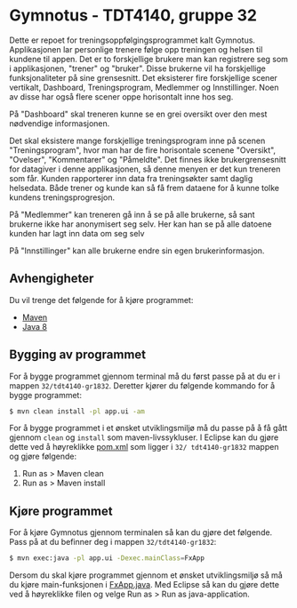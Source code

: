 # Gymnotus - TDT4140, gruppe 32
Dette er repoet for treningsoppfølgingsprogrammet kalt Gymnotus. Applikasjonen lar personlige trenere følge opp treningen og helsen til kundene til appen.
Det er to forskjellige brukere man kan registrere seg som i applikasjonen, "trener" og "bruker". Disse brukerne vil ha forskjellige funksjonaliteter på sine
grensesnitt. Det eksisterer fire forskjellige scener vertikalt, Dashboard, Treningsprogram, Medlemmer og Innstillinger. Noen av disse har også flere scener oppe horisontalt inne hos seg.

På "Dashboard" skal treneren kunne se en grei oversikt over den mest nødvendige informasjonen.

Det skal eksistere mange forskjellige treningsprogram inne på scenen "Treningsprogram", hvor man har de fire horisontale scenene "Oversikt", "Ovelser", "Kommentarer"
og "Påmeldte". Det finnes ikke brukergrensesnitt for datagiver i denne applikasjonen, så denne menyen er det kun treneren som får.
Kunden rapporterer inn data fra treningsøkter samt daglig helsedata. Både trener og kunde kan så få frem dataene for å kunne tolke kundens treningsprogresjon. 

På "Medlemmer" kan treneren gå inn å se på alle brukerne, så sant brukerne ikke har anonymisert seg selv. Her kan han se på alle datoene kunden har lagt inn data om seg selv

På "Innstillinger" kan alle brukerne endre sin egen brukerinformasjon. 



## Avhengigheter
Du vil trenge det følgende for å kjøre programmet:
 - [Maven](https://maven.apache.org/guides/getting-started/maven-in-five-minutes.html)
 - [Java 8](http://www.oracle.com/technetwork/java/javase/downloads/jdk8-downloads-2133151.html)

## Bygging av programmet

For å bygge programmet gjennom terminal må du først passe på at du er i mappen `32/tdt4140-gr1832`. Deretter kjører du følgende kommando for å bygge programmet:
```sh
$ mvn clean install -pl app.ui -am
```

For å bygge programmet i et ønsket utviklingsmiljø må du passe på å få gått gjennom `clean` og `install` som maven-livssykluser.
I Eclipse kan du gjøre dette ved å høyreklikke [pom.xml](https://gitlab.stud.iie.ntnu.no/tdt4140-2018/32/blob/master/tdt4140-gr1832/pom.xml) som ligger i `32/ tdt4140-gr1832` mappen og gjøre følgende:
1. Run as > Maven clean
2. Run as > Maven install

## Kjøre programmet

For å kjøre Gymnotus gjennom terminalen så kan du gjøre det følgende. Pass på at du befinner deg i mappen `32/tdt4140-gr1832`:

```sh
$ mvn exec:java -pl app.ui -Dexec.mainClass=FxApp
```

Dersom du skal kjøre programmet gjennom et ønsket utviklingsmiljø så må du kjøre main-funksjonen i [FxApp.java](https://gitlab.stud.iie.ntnu.no/tdt4140-2018/32/blob/master/tdt4140-gr1832/app.ui/src/main/java/tdt4140/gr1832/app/ui/FxApp.java).
Med Eclipse så kan du gjøre dette ved å høyreklikke filen og velge Run as > Run as java-application.
